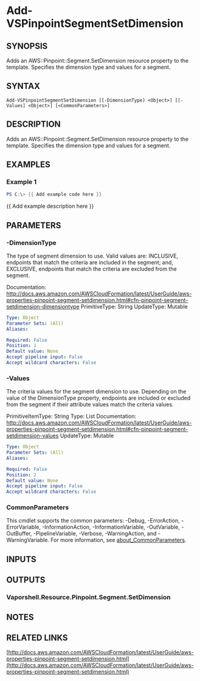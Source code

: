 # Add-VSPinpointSegmentSetDimension

## SYNOPSIS
Adds an AWS::Pinpoint::Segment.SetDimension resource property to the template.
Specifies the dimension type and values for a segment.

## SYNTAX

```
Add-VSPinpointSegmentSetDimension [[-DimensionType] <Object>] [[-Values] <Object>] [<CommonParameters>]
```

## DESCRIPTION
Adds an AWS::Pinpoint::Segment.SetDimension resource property to the template.
Specifies the dimension type and values for a segment.

## EXAMPLES

### Example 1
```powershell
PS C:\> {{ Add example code here }}
```

{{ Add example description here }}

## PARAMETERS

### -DimensionType
The type of segment dimension to use.
Valid values are: INCLUSIVE, endpoints that match the criteria are included in the segment; and, EXCLUSIVE, endpoints that match the criteria are excluded from the segment.

Documentation: http://docs.aws.amazon.com/AWSCloudFormation/latest/UserGuide/aws-properties-pinpoint-segment-setdimension.html#cfn-pinpoint-segment-setdimension-dimensiontype
PrimitiveType: String
UpdateType: Mutable

```yaml
Type: Object
Parameter Sets: (All)
Aliases:

Required: False
Position: 1
Default value: None
Accept pipeline input: False
Accept wildcard characters: False
```

### -Values
The criteria values for the segment dimension to use.
Depending on the value of the DimensionType property, endpoints are included or excluded from the segment if their attribute values match the criteria values.

PrimitiveItemType: String
Type: List
Documentation: http://docs.aws.amazon.com/AWSCloudFormation/latest/UserGuide/aws-properties-pinpoint-segment-setdimension.html#cfn-pinpoint-segment-setdimension-values
UpdateType: Mutable

```yaml
Type: Object
Parameter Sets: (All)
Aliases:

Required: False
Position: 2
Default value: None
Accept pipeline input: False
Accept wildcard characters: False
```

### CommonParameters
This cmdlet supports the common parameters: -Debug, -ErrorAction, -ErrorVariable, -InformationAction, -InformationVariable, -OutVariable, -OutBuffer, -PipelineVariable, -Verbose, -WarningAction, and -WarningVariable. For more information, see [about_CommonParameters](http://go.microsoft.com/fwlink/?LinkID=113216).

## INPUTS

## OUTPUTS

### Vaporshell.Resource.Pinpoint.Segment.SetDimension
## NOTES

## RELATED LINKS

[http://docs.aws.amazon.com/AWSCloudFormation/latest/UserGuide/aws-properties-pinpoint-segment-setdimension.html](http://docs.aws.amazon.com/AWSCloudFormation/latest/UserGuide/aws-properties-pinpoint-segment-setdimension.html)

